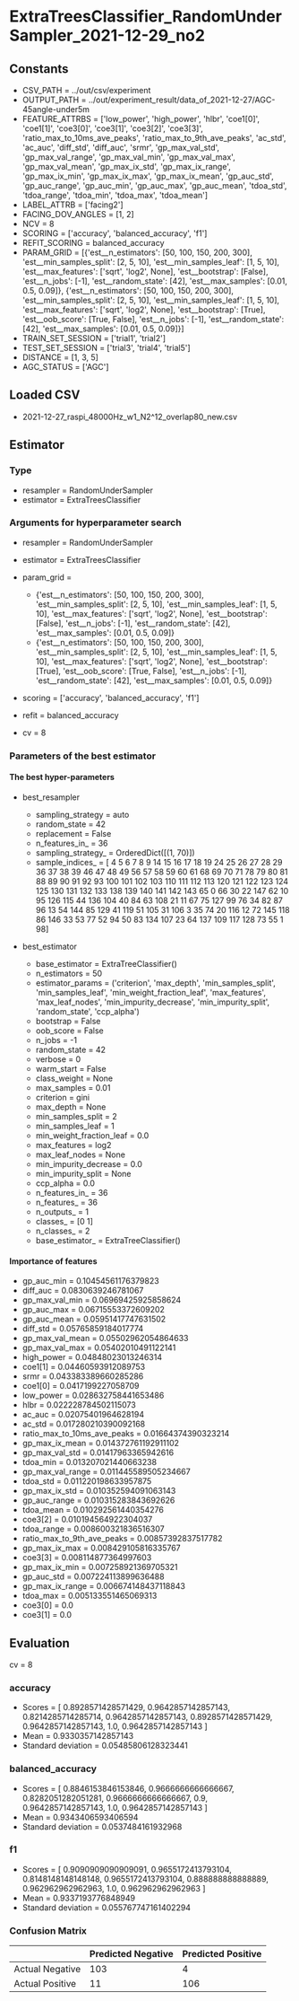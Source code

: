 # ExtraTreesClassifier_RandomUnderSampler_2021-12-29_no2
## Constants
- CSV_PATH = ../out/csv/experiment
- OUTPUT_PATH = ../out/experiment_result/data_of_2021-12-27/AGC-45angle-under5m
- FEATURE_ATTRBS = ['low_power', 'high_power', 'hlbr', 'coe1[0]', 'coe1[1]', 'coe3[0]', 'coe3[1]', 'coe3[2]', 'coe3[3]', 'ratio_max_to_10ms_ave_peaks', 'ratio_max_to_9th_ave_peaks', 'ac_std', 'ac_auc', 'diff_std', 'diff_auc', 'srmr', 'gp_max_val_std', 'gp_max_val_range', 'gp_max_val_min', 'gp_max_val_max', 'gp_max_val_mean', 'gp_max_ix_std', 'gp_max_ix_range', 'gp_max_ix_min', 'gp_max_ix_max', 'gp_max_ix_mean', 'gp_auc_std', 'gp_auc_range', 'gp_auc_min', 'gp_auc_max', 'gp_auc_mean', 'tdoa_std', 'tdoa_range', 'tdoa_min', 'tdoa_max', 'tdoa_mean']
- LABEL_ATTRB = ['facing2']
- FACING_DOV_ANGLES = [1, 2]
- NCV = 8
- SCORING = ['accuracy', 'balanced_accuracy', 'f1']
- REFIT_SCORING = balanced_accuracy
- PARAM_GRID = [{'est__n_estimators': [50, 100, 150, 200, 300], 'est__min_samples_split': [2, 5, 10], 'est__min_samples_leaf': [1, 5, 10], 'est__max_features': ['sqrt', 'log2', None], 'est__bootstrap': [False], 'est__n_jobs': [-1], 'est__random_state': [42], 'est__max_samples': [0.01, 0.5, 0.09]}, {'est__n_estimators': [50, 100, 150, 200, 300], 'est__min_samples_split': [2, 5, 10], 'est__min_samples_leaf': [1, 5, 10], 'est__max_features': ['sqrt', 'log2', None], 'est__bootstrap': [True], 'est__oob_score': [True, False], 'est__n_jobs': [-1], 'est__random_state': [42], 'est__max_samples': [0.01, 0.5, 0.09]}]
- TRAIN_SET_SESSION = ['trial1', 'trial2']
- TEST_SET_SESSION = ['trial3', 'trial4', 'trial5']
- DISTANCE = [1, 3, 5]
- AGC_STATUS = ['AGC']

## Loaded CSV
- 2021-12-27_raspi_48000Hz_w1_N2^12_overlap80_new.csv

## Estimator
### Type
- resampler = RandomUnderSampler
- estimator = ExtraTreesClassifier

### Arguments for hyperparameter search
- resampler = RandomUnderSampler
- estimator = ExtraTreesClassifier
- param_grid = 
	- {'est__n_estimators': [50, 100, 150, 200, 300], 'est__min_samples_split': [2, 5, 10], 'est__min_samples_leaf': [1, 5, 10], 'est__max_features': ['sqrt', 'log2', None], 'est__bootstrap': [False], 'est__n_jobs': [-1], 'est__random_state': [42], 'est__max_samples': [0.01, 0.5, 0.09]}
	- {'est__n_estimators': [50, 100, 150, 200, 300], 'est__min_samples_split': [2, 5, 10], 'est__min_samples_leaf': [1, 5, 10], 'est__max_features': ['sqrt', 'log2', None], 'est__bootstrap': [True], 'est__oob_score': [True, False], 'est__n_jobs': [-1], 'est__random_state': [42], 'est__max_samples': [0.01, 0.5, 0.09]}

- scoring = ['accuracy', 'balanced_accuracy', 'f1']
- refit = balanced_accuracy
- cv = 8

### Parameters of the best estimator
#### The best hyper-parameters
- best_resampler
	- sampling_strategy = auto
	- random_state = 42
	- replacement = False
	- n_features_in_ = 36
	- sampling_strategy_ = OrderedDict([(1, 70)])
	- sample_indices_ = [  4   5   6   7   8   9  14  15  16  17  18  19  24  25  26  27  28  29
  36  37  38  39  46  47  48  49  56  57  58  59  60  61  68  69  70  71
  78  79  80  81  88  89  90  91  92  93 100 101 102 103 110 111 112 113
 120 121 122 123 124 125 130 131 132 133 138 139 140 141 142 143  65   0
  66  30  22 147  62  10  95 126 115  44 136 104  40  84  63 108  21  11
  67  75 127  99  76  34  82  87  96  13  54 144  85 129  41 119  51 105
  31 106   3  35  74  20 116  12  72 145 118  86 146  33  53  77  52  94
  50  83 134 107  23  64 137 109 117 128  73  55   1  98]

- best_estimator
	- base_estimator = ExtraTreeClassifier()
	- n_estimators = 50
	- estimator_params = ('criterion', 'max_depth', 'min_samples_split', 'min_samples_leaf', 'min_weight_fraction_leaf', 'max_features', 'max_leaf_nodes', 'min_impurity_decrease', 'min_impurity_split', 'random_state', 'ccp_alpha')
	- bootstrap = False
	- oob_score = False
	- n_jobs = -1
	- random_state = 42
	- verbose = 0
	- warm_start = False
	- class_weight = None
	- max_samples = 0.01
	- criterion = gini
	- max_depth = None
	- min_samples_split = 2
	- min_samples_leaf = 1
	- min_weight_fraction_leaf = 0.0
	- max_features = log2
	- max_leaf_nodes = None
	- min_impurity_decrease = 0.0
	- min_impurity_split = None
	- ccp_alpha = 0.0
	- n_features_in_ = 36
	- n_features_ = 36
	- n_outputs_ = 1
	- classes_ = [0 1]
	- n_classes_ = 2
	- base_estimator_ = ExtraTreeClassifier()

#### Importance of features
- gp_auc_min = 0.10454561176379823
- diff_auc = 0.0830639246781067
- gp_max_val_min = 0.06969425925858624
- gp_auc_max = 0.06715553372609202
- gp_auc_mean = 0.05951417747631502
- diff_std = 0.05765859184017774
- gp_max_val_mean = 0.05502962054864633
- gp_max_val_max = 0.05402010491122141
- high_power = 0.04848023013246314
- coe1[1] = 0.04460593912089753
- srmr = 0.043383389660285286
- coe1[0] = 0.0417199227058709
- low_power = 0.028632758441653486
- hlbr = 0.022228784502115073
- ac_auc = 0.02075401964628194
- ac_std = 0.017280210390092168
- ratio_max_to_10ms_ave_peaks = 0.01664374390323214
- gp_max_ix_mean = 0.014372761192911102
- gp_max_val_std = 0.01417963365942616
- tdoa_min = 0.013207021440663238
- gp_max_val_range = 0.011445589505234667
- tdoa_std = 0.011220198633957875
- gp_max_ix_std = 0.010352594091063143
- gp_auc_range = 0.010315283843692626
- tdoa_mean = 0.010292561440354276
- coe3[2] = 0.010194564922304037
- tdoa_range = 0.008600321836516307
- ratio_max_to_9th_ave_peaks = 0.00857392837517782
- gp_max_ix_max = 0.008429105816335767
- coe3[3] = 0.008114877364997603
- gp_max_ix_min = 0.007258921369705321
- gp_auc_std = 0.007224113899636488
- gp_max_ix_range = 0.006674148437118843
- tdoa_max = 0.005133551465069313
- coe3[0] = 0.0
- coe3[1] = 0.0

## Evaluation
cv = 8
### accuracy
- Scores = [ 0.8928571428571429, 0.9642857142857143, 0.8214285714285714, 0.9642857142857143, 0.8928571428571429, 0.9642857142857143, 1.0, 0.9642857142857143 ]
- Mean = 0.9330357142857143
- Standard deviation = 0.05485806128323441

### balanced_accuracy
- Scores = [ 0.8846153846153846, 0.9666666666666667, 0.8282051282051281, 0.9666666666666667, 0.9, 0.9642857142857143, 1.0, 0.9642857142857143 ]
- Mean = 0.9343406593406594
- Standard deviation = 0.0537484161932968

### f1
- Scores = [ 0.9090909090909091, 0.9655172413793104, 0.8148148148148148, 0.9655172413793104, 0.888888888888889, 0.962962962962963, 1.0, 0.962962962962963 ]
- Mean = 0.9337193776848949
- Standard deviation = 0.055767747161402294

### Confusion Matrix
|  | Predicted Negative | Predicted Positive |
| --- | --- | --- |
| Actual Negative | 103 | 4 |
| Actual Positive | 11 | 106 |

      